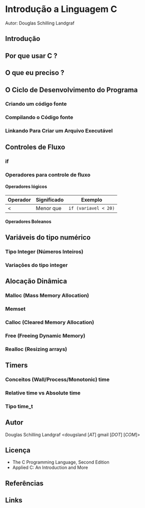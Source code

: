 Introdução a Linguagem C
========================

Autor: Douglas Schilling Landgraf


## Introdução
## Por que usar C ?
## O que eu preciso ?
## O Ciclo de Desenvolvimento do Programa


### Criando um código fonte

### Compilando o Código fonte

### Linkando Para Criar um Arquivo Executável


## Controles de Fluxo


### if

### Operadores para controle de fluxo

#### Operadores lógicos

| Operador      | Significado                | Exemplo                                  |
| ------------- |----------------------------|------------------------------------------|
|    <          |    Menor que               |        `if (variavel < 20)`              | 


#### Operadores Boleanos

## Variáveis do tipo numérico

### Tipo Integer (Números Inteiros)

### Variações do tipo integer


## Alocação Dinâmica

### Malloc (Mass Memory Allocation)


### Memset

### Calloc (Cleared Memory Allocation)

### Free (Freeing Dynamic Memory)

### Realloc (Resizing arrays)


## Timers


### Conceitos (Wall/Process/Monotonic) time

### Relative time vs Absolute time

### Tipo time_t


## Autor

Douglas Schilling Landgraf <dougsland [*AT*] gmail [*DOT*] [*COM*]> 

## Licença

  - The C Programming Language, Second Edition
  - Applied C: An Introduction and More 

## Referências


## Links





